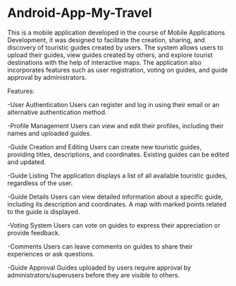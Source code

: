 # Android-App-My-Travel
This is a mobile application developed in the course of Mobile Applications Development, it was designed to facilitate the creation, sharing, and discovery of touristic guides created by users. 
The system allows users to upload their guides, view guides created by others, and explore tourist destinations with the help of interactive maps. 
The application also incorporates features such as user registration, voting on guides, and guide approval by administrators.

Features:

-User Authentication
  Users can register and log in using their email or an alternative authentication method.
  
-Profile Management
  Users can view and edit their profiles, including their names and uploaded guides.
  
-Guide Creation and Editing
  Users can create new touristic guides, providing titles, descriptions, and coordinates.
  Existing guides can be edited and updated.
  
-Guide Listing
  The application displays a list of all available touristic guides, regardless of the user.
  
-Guide Details
  Users can view detailed information about a specific guide, including its description and coordinates.
  A map with marked points related to the guide is displayed.
  
-Voting System
  Users can vote on guides to express their appreciation or provide feedback.

-Comments
  Users can leave comments on guides to share their experiences or ask questions.

-Guide Approval
  Guides uploaded by users require approval by administrators/superusers before they are visible to others.
